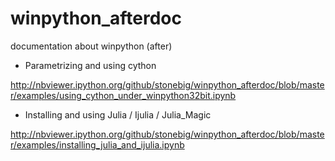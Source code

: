 winpython_afterdoc
==================

documentation about winpython (after)

* Parametrizing and using cython 

http://nbviewer.ipython.org/github/stonebig/winpython_afterdoc/blob/master/examples/using_cython_under_winpython32bit.ipynb

* Installing and using Julia / Ijulia / Julia_Magic 

http://nbviewer.ipython.org/github/stonebig/winpython_afterdoc/blob/master/examples/installing_julia_and_ijulia.ipynb
